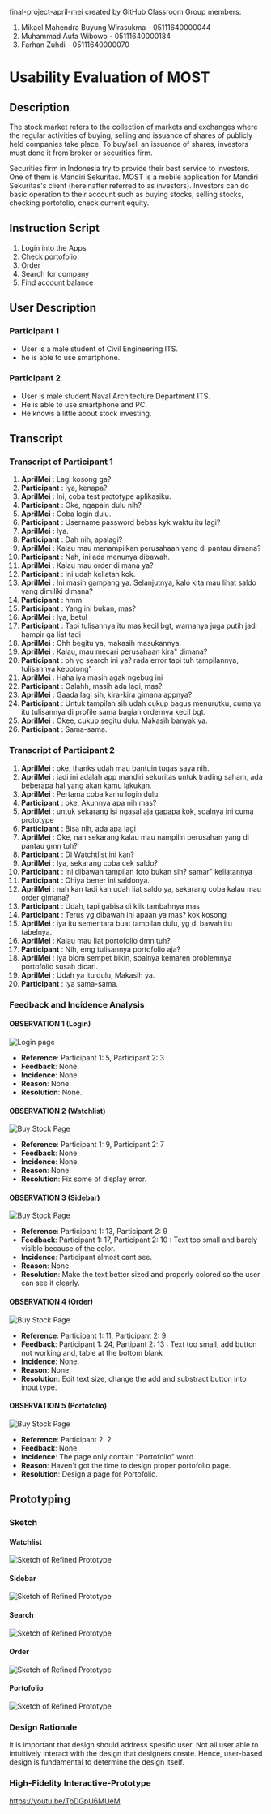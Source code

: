 final-project-april-mei created by GitHub Classroom
Group members:
1. Mikael Mahendra Buyung Wirasukma - 05111640000044
2. Muhammad Aufa Wibowo - 05111640000184
3. Farhan Zuhdi - 05111640000070


# Usability Evaluation of MOST

## Description
The stock market refers to the collection of markets and exchanges where the regular activities of buying, selling and issuance of shares of publicly held companies take place. To buy/sell an issuance of shares, investors must done it from broker or securities firm.

Securities firm in Indonesia try to provide their best service to investors. One of them is Mandiri Sekuritas. MOST is a mobile application for Mandiri Sekuritas's client (hereinafter referred to as investors). Investors can do basic operation to their account such as buying stocks, selling stocks, checking portofolio, check current equity.

## Instruction Script

1. Login into the Apps
2.	Check portofolio
3.	Order
4.	Search for company
5.	Find account balance

## User Description
### Participant 1
- User is a male student of Civil Engineering ITS.
- he is able to use smartphone.

### Participant 2
- User is male student Naval Architecture Department ITS.
- He is able to use smartphone and PC.
- He knows a little about stock investing.


## Transcript
### Transcript of Participant 1

1. **AprilMei** : Lagi kosong ga?
2. **Participant** : Iya, kenapa?
3. **AprilMei** : Ini, coba test prototype aplikasiku.
4. **Participant** : Oke, ngapain dulu nih?
5. **AprilMei** : Coba login dulu.
6. **Participant** : Username password bebas kyk waktu itu lagi?
7. **AprilMei** : Iya.
8. **Participant** : Dah nih, apalagi?
9. **AprilMei** : Kalau mau menampilkan perusahaan yang di pantau dimana?
10. **Participant** : Nah, ini ada menunya dibawah.
11. **AprilMei** : Kalau mau order di mana ya?
12. **Participant** : Ini udah keliatan kok.
13. **AprilMei** : Ini masih gampang ya. Selanjutnya, kalo kita mau lihat saldo yang dimiliki dimana?
14. **Participant** : hmm
15. **Participant** : Yang ini bukan, mas?
16. **AprilMei** : Iya, betul
17. **Participant** : Tapi tulisannya itu mas kecil bgt, warnanya juga putih jadi hampir ga liat tadi
18. **AprilMei** : Ohh begitu ya, makasih masukannya.
19. **AprilMei** : Kalau, mau mecari perusahaan kira" dimana? 
20. **Participant** : oh yg search ini ya? rada error tapi tuh tampilannya, tulisannya kepotong"
21. **AprilMei** : Haha iya masih agak ngebug ini
22. **Participant** : Oalahh, masih ada lagi, mas?
23. **AprilMei** : Gaada lagi sih, kira-kira gimana appnya? 
24. **Participant** : Untuk tampilan sih udah cukup bagus menurutku, cuma ya itu tulisannya di profile sama bagian ordernya kecil bgt.
25. **AprilMei** : Okee, cukup segitu dulu. Makasih banyak ya.
26. **Participant** : Sama-sama.

### Transcript of Participant 2

1.	**AprilMei** : oke, thanks udah mau bantuin tugas saya nih.
2.	**AprilMei** : jadi ini adalah app mandiri sekuritas untuk trading saham, ada beberapa hal yang akan kamu lakukan.
3.	**AprilMei** : Pertama coba kamu login dulu.
4.	**Participant** : oke, Akunnya apa nih mas?
5.	**AprilMei** : untuk sekarang isi ngasal aja gapapa kok, soalnya ini cuma prototype
6.	**Participant** : Bisa nih, ada apa lagi
7.	**AprilMei** : Oke, nah sekarang kalau mau nampilin perusahan yang di pantau gmn tuh?
8.	**Participant** : Di Watchtlist ini kan?
9.	**AprilMei** : Iya, sekarang coba cek saldo?
10.	**Participant** : Ini dibawah tampilan foto bukan sih? samar" keliatannya
11.	**Participant** : Ohiya bener ini saldonya.
12. **AprilMei** : nah kan tadi kan udah liat saldo ya, sekarang coba kalau mau order gimana?
13.	**Participant** : Udah, tapi gabisa di klik tambahnya mas
14.	**Participant** : Terus yg dibawah ini apaan ya mas? kok kosong
15.	**AprilMei** : iya itu sementara buat tampilan dulu, yg di bawah itu tabelnya.
16. **AprilMei** : Kalau mau liat portofolio dmn tuh?
17. **Participant** : Nih, emg tulisannya portofolio aja?
18.	**AprilMei** : Iya blom sempet bikin, soalnya kemaren problemnya portofolio susah dicari.
19. **AprilMei** : Udah ya itu dulu, Makasih ya.
19. **Participant** : iya sama-sama.



### Feedback and Incidence Analysis

#### OBSERVATION 1 (Login)
![Login page](Src/Login.JPG)

 - **Reference**: Participant 1: 5, Participant 2: 3
 - **Feedback**: None.
 - **Incidence**: None.
 - **Reason**: None.
 - **Resolution**: None.
 
#### OBSERVATION 2 (Watchlist)
![Buy Stock Page](Src/Watchlist.JPG)

 - **Reference**: Participant 1: 9, Participant 2: 7
 - **Feedback**: None
 - **Incidence**: None.
 - **Reason**: None.
 - **Resolution**: Fix some of display error.
 
#### OBSERVATION 3 (Sidebar)
![Buy Stock Page](Src/Search.JPG)
 - **Reference**: Participant 1: 13, Participant 2: 9
 - **Feedback**: Participant 1: 17, Participant 2: 10 : Text too small and barely visible because of the color.
 - **Incidence**: Participant almost cant see.
 - **Reason**: None.
 - **Resolution**: Make the text better sized and properly colored so the user can see it clearly.
 
 #### OBSERVATION 4 (Order)
![Buy Stock Page](Src/Order.JPG)
 - **Reference**: Participant 1: 11, Participant 2: 9
 - **Feedback**: Participant 1: 24, Partipant 2: 13 : Text too small, add button not working and, table at the bottom blank
 - **Incidence**: None.
 - **Reason**: None.
 - **Resolution**: Edit text size, change the add and substract button into input type.
 
 #### OBSERVATION 5 (Portofolio)
 ![Buy Stock Page](Src/Portofolio.JPG)

 - **Reference**: Participant 2: 2
 - **Feedback**: None.
 - **Incidence**: The page only contain "Portofolio" word.
 - **Reason**: Haven't got the time to design proper portofolio page.
 - **Resolution**: Design a page for Portofolio.
 
  
## Prototyping
### Sketch
#### Watchlist
![Sketch of Refined Prototype](Src/Sketch1.jpg)
#### Sidebar
![Sketch of Refined Prototype](Src/Sketch2.jpg)
#### Search
![Sketch of Refined Prototype](Src/Sketch3.jpg)
#### Order
![Sketch of Refined Prototype](Src/Sketch4.jpg)
#### Portofolio
![Sketch of Refined Prototype](Src/Sketch5.jpg)
### Design Rationale
It is important that design should address spesific user. Not all user able to intuitively interact with the design that designers create. Hence, user-based design is fundamental to determine the design itself.
### High-Fidelity Interactive-Prototype
https://youtu.be/TpDGpU6MUeM
